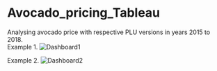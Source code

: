 # Avocado_pricing_Tableau
Analysing avocado price with respective PLU versions in years 2015 to 2018.  
Example 1.
![Dashboard1](https://user-images.githubusercontent.com/60370885/130947394-e0aafb3a-2613-4d36-a9a8-0156561490f3.png)


Example 2.
![Dashboard2](https://user-images.githubusercontent.com/60370885/130947417-8208e85a-0715-4e92-91e0-f32a55deab8e.png)





